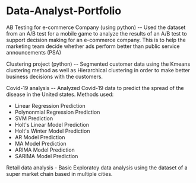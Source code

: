 # Data-Analyst-Portfolio

AB Testing for e-commerce Company (using python) -- Used the dataset from an A/B test for a mobile game to analyze the results of an A/B test to support decision making for an e-commerce company. This is to help the marketing team decide whether ads perform better than public service announcements (PSA)

Clustering project (python) -- Segmented customer data using the Kmeans clustering method as well as Hierarchical clustering in order to make better business decisions with the customers.


Covid-19 analysis -- Analyzed Covid-19 data to predict the spread of the disease in the United states.
Methods used:
- Linear Regression Prediction	
-  Polynonmial Regression Prediction	
-  SVM Prediction	
-  Holt's Linear Model Prediction	
-  Holt's Winter Model Prediction	
-  AR Model Prediction	
-  MA Model Prediction	
-  ARIMA Model Prediction	
-  SARIMA Model Prediction


Retail data analysis - Basic Exploratoy data analysis using the dataset of a super market chain based in multiple cities. 
